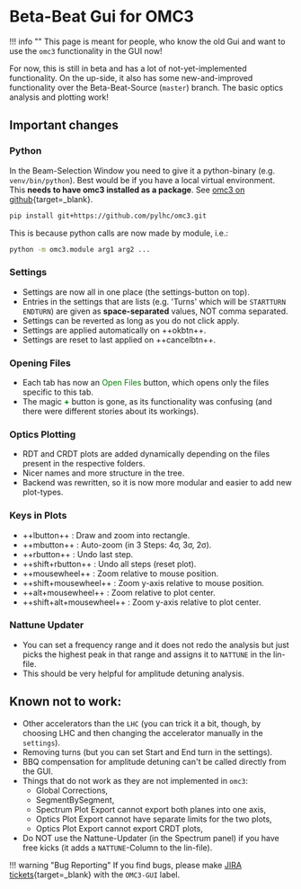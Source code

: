 # Beta-Beat Gui for OMC3

!!! info ""
    This page is meant for people, who know the old Gui and want to use the `omc3` functionality in the GUI now!

For now, this is still in beta and has a lot of not-yet-implemented functionality.
On the up-side, it also has some new-and-improved functionality over the Beta-Beat-Source (`master`) branch.
The basic optics analysis and plotting work!

## Important changes

### Python

In the Beam-Selection Window you need to give it a python-binary (e.g. `venv/bin/python`).
Best would be if you have a local virtual environment.
This **needs to have omc3 installed as a package**.
See [omc3 on github][omc3_github_getting_started]{target=_blank}.
```bash
pip install git+https://github.com/pylhc/omc3.git
```
This is because python calls are now made by module, i.e.:
```bash
python -m omc3.module arg1 arg2 ...
```

### Settings

* Settings are now all in one place (the settings-button on top).
* Entries in the settings that are lists (e.g. 'Turns' which will be `STARTTURN ENDTURN`) are given as **space-separated** values, NOT comma separated.
* Settings can be reverted as long as you do not click apply.
* Settings are applied automatically on ++okbtn++.
* Settings are reset to last applied on ++cancelbtn++.

### Opening Files

* Each tab has now an <span style="color:green;">Open Files</span> button, which opens only the files specific to this tab.
* The magic <span style="color:green">**+**</span> button is gone, as its functionality was confusing (and there were different stories about its workings).

### Optics Plotting

* RDT and CRDT plots are added dynamically depending on the files present in the respective folders.
* Nicer names and more structure in the tree.
* Backend was rewritten, so it is now more modular and easier to add new plot-types.

### Keys in Plots

* ++lbutton++ : Draw and zoom into rectangle.
* ++mbutton++ : Auto-zoom (in 3 Steps: 4&sigma;, 3&sigma;, 2&sigma;).
* ++rbutton++ : Undo last step.
* ++shift+rbutton++ : Undo all steps (reset plot).
* ++mousewheel++ : Zoom relative to mouse position.
* ++shift+mousewheel++ : Zoom y-axis relative to mouse position.
* ++alt+mousewheel++ : Zoom relative to plot center.
* ++shift+alt+mousewheel++ : Zoom y-axis relative to plot center.

### Nattune Updater

* You can set a frequency range and it does not redo the analysis but just picks the highest peak in that range and assigns it to `NATTUNE` in the lin-file.
* This should be very helpful for amplitude detuning analysis.

## Known not to work:

* Other accelerators than the `LHC` (you can trick it a bit, though, by choosing LHC and then changing the accelerator manually in the `settings`).
* Removing turns (but you can set Start and End turn in the settings).
* BBQ compensation for amplitude detuning can't be called directly from the GUI.
* Things that do not work as they are not implemented in `omc3`:
    - Global Corrections,
    - SegmentBySegment,
    - Spectrum Plot Export cannot export both planes into one axis,
    - Optics Plot Export cannot have separate limits for the two plots,
    - Optics Plot Export cannot export CRDT plots,
* Do NOT use the Nattune-Updater (in the Spectrum panel) if you have free kicks (it adds a `NATTUNE`-Column to the lin-file).

!!! warning "Bug Reporting"
    If you find bugs, please make [JIRA tickets][jira_bug_tickets]{target=_blank} with the `OMC3-GUI` label.


[omc3_github_getting_started]: https://github.com/pylhc/omc3#getting-started
[jira_bug_tickets]: https://its.cern.ch/jira/projects/BBGUI/issues